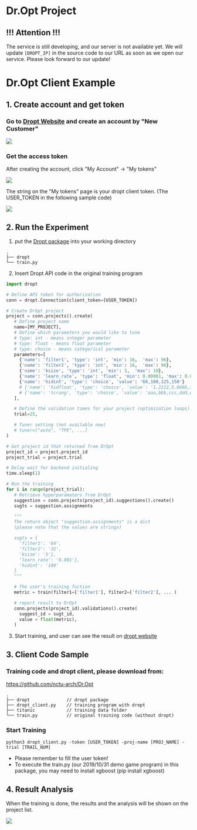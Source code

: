 # Dr.Opt Project

## !!! Attention !!!
The service is still developing, and our server is not available yet. We will update ```[DROPT_IP]``` in the source code to our URL as soon as we open our service. Please look forward to our update!

# Dr.Opt Client Example

## 1. Create account and get token
### Go to [Dropt Website]([DROPT_IP]) and create an account by "New Customer"

![](https://i.imgur.com/OSLZaLE.png)

### Get the access token

After creating the account, click "My Account" -> "My tokens"

![](https://i.imgur.com/n0P5kXA.png)

The string on the "My tokens" page is your dropt client token.
(The USER_TOKEN in the following sample code)

![](https://i.imgur.com/QQvqHlc.png)

## 2. Run the Experiment
1. put the [Dropt package](https://minhaskamal.github.io/DownGit/#/home?url=https://github.com/nctu-arch/Dr.Opt/blob/master/dropt.zip) into your working directory
```
.
├── dropt
└── train.py
```
2. Insert Dropt API code in the original training program
```python
import dropt

# Define API token for authorization
conn = dropt.Connection(client_token=[USER_TOKEN])

# Create DrOpt project
project = conn.projects().create(
   # Define project name
   name=[MY_PROJECT],
   # Define which parameters you would like to tune
   # type: int - means integer parameter
   # type: float - means float parameter
   # type: choice - means categorical parameter
   parameters=[
     {'name': 'filter1', 'type': 'int', 'min': 16,  'max': 96},
     {'name': 'filter2', 'type': 'int', 'min': 16,  'max': 96},
     {'name': 'ksize', 'type': 'int', 'min': 3,  'max': 10},
     {'name': 'learn_rate', 'type': 'float', 'min': 0.00001, 'max': 0.01},
     {'name': 'hidint', 'type': 'choice', 'value': '60,100,125,150'}
     # {'name': 'hidfloat', 'type': 'choice', 'value': '1.2222,5.6666,3.4444,7.8888'},
     # {'name': 'tcrang', 'type': 'choice', 'value': 'aaa,bbb,ccc,ddd,eee'},
   ],

   # Define the validation times for your project (optimization loops)
   trial=25,

   # Tuner setting (not available now)
   # tuner=["auto", "TPE", ...]
)

# Get project id that returned from DrOpt
project_id = project.project_id
project_trial = project.trial

# Delay wait for backend initialing
time.sleep(1)

# Run the training
for i in range(project_trial):
   # Retrieve hyperparamaters from DrOpt
   suggestion = conn.projects(project_id).suggestions().create()
   sugts = suggestion.assignments

   """
   The return object "suggestion.assignments" is a dict
   (please note that the values are strings)

   sugts = {
     'filter1': '64',
     'filter2': '32',
     'ksize': '5'},
     'learn_rate': '0.001'},
     'hidint': '100'
   }
   """

   # The user's training fuction
   metric = train(filter1=['filter1'], filter2=['filter2'], ... )

   # report result to DrOpt
   conn.projects(project_id).validations().create(
     suggest_id = sugt_id,
     value = float(metric),
   )
```
3. Start training, and user can see the result on [dropt website]([DROPT_IP])


## 3. Client Code Sample

### Training code and dropt client, please download from:
https://github.com/nctu-arch/Dr.Opt

```
.
├── dropt              // dropt package
├── dropt_client.py    // training program with dropt
├── titanic            // training data folder
└── train.py           // original training code (without dropt)
```


### Start Training

```
python3 dropt_client.py -token [USER_TOKEN] -proj-name [PROJ_NAME] -trial [TRAIL_NUM]
```
* Please remember to fill the user token!
* To execute the train.py (our 2019/10/31 demo game program) in this package, you may need to install xgboost (pip install xgboost)


## 4. Result Analysis

When the training is done, the results and the analysis will be shown on the project list.

![](https://i.imgur.com/8y46BYK.png)
